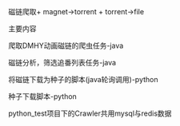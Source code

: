 <p>磁链爬取+ magnet->torrent + torrent->file</p>
<p>主要内容</p>
<p>爬取DMHY动画磁链的爬虫任务-java</p>
<p>磁链分析，筛选追番列表任务-java</p>
<p>将磁链下载为种子的脚本(java轮询调用)-python</p>
<p>种子下载脚本-python</p>

<p>python_test项目下的Crawler共用mysql与redis数据<p>


